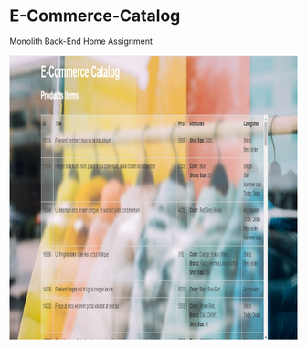 # E-Commerce-Catalog
Monolith Back-End Home Assignment


<p float="center">
  <img src="screenshot/screenshot.PNG" height="500" alt="login"</img>
</p>
